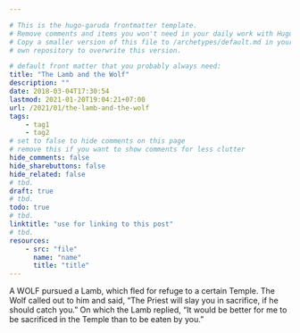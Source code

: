 ```yaml
---

# This is the hugo-garuda frontmatter template.
# Remove comments and items you won't need in your daily work with Hugo.
# Copy a smaller version of this file to /archetypes/default.md in your
# own repository to overwrite this version.

# default front matter that you probably always need:
title: "The Lamb and the Wolf"
description: ""
date: 2018-03-04T17:30:54
lastmod: 2021-01-20T19:04:21+07:00
url: /2021/01/the-lamb-and-the-wolf
tags:
    - tag1
    - tag2
# set to false to hide comments on this page
# remove this if you want to show comments for less clutter
hide_comments: false
hide_sharebuttons: false
hide_related: false
# tbd.
draft: true
# tbd.
todo: true
# tbd.
linktitle: "use for linking to this post"
# tbd.
resources:
    - src: "file"
      name: "name"
      title: "title"
---
```

A WOLF pursued a Lamb, which fled for refuge to a certain Temple. The Wolf called out to him and said, “The Priest will slay you in sacrifice, if he should catch you.” On which the Lamb replied, “It would be better for me to be sacrificed in the Temple than to be eaten by you.”


